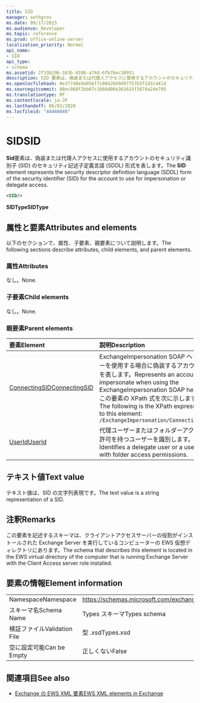 ```yaml
---
title: SID
manager: sethgros
ms.date: 09/17/2015
ms.audience: Developer
ms.topic: reference
ms.prod: office-online-server
localization_priority: Normal
api_name:
- SID
api_type:
- schema
ms.assetid: 2f33b29b-163b-4106-a74d-6fb76ec38951
description: SID 要素は、偽装または代理人アクセスに使用するアカウントのセキュリティ識別子 (SID) のセキュリティ記述子定義言語 (SDDL) 形式を表します。
ms.openlocfilehash: 0e3f740e9a056f7c0042049d97757b5f2d3c441d
ms.sourcegitcommit: 88ec988f2bb67c1866d06b361615f3674a24e795
ms.translationtype: MT
ms.contentlocale: ja-JP
ms.lasthandoff: 06/03/2020
ms.locfileid: "44468048"
---
```

# <a name="sid"></a><span data-ttu-id="bb5c1-103">SID</span><span class="sxs-lookup"><span data-stu-id="bb5c1-103">SID</span></span>

<span data-ttu-id="bb5c1-104">**Sid**要素は、偽装または代理人アクセスに使用するアカウントのセキュリティ識別子 (SID) のセキュリティ記述子定義言語 (SDDL) 形式を表します。</span><span class="sxs-lookup"><span data-stu-id="bb5c1-104">The **SID** element represents the security descriptor definition language (SDDL) form of the security identifier (SID) for the account to use for impersonation or delegate access.</span></span> 
  
```xml
<SID/>
```

 <span data-ttu-id="bb5c1-105">**SIDType**</span><span class="sxs-lookup"><span data-stu-id="bb5c1-105">**SIDType**</span></span>
## <a name="attributes-and-elements"></a><span data-ttu-id="bb5c1-106">属性と要素</span><span class="sxs-lookup"><span data-stu-id="bb5c1-106">Attributes and elements</span></span>

<span data-ttu-id="bb5c1-107">以下のセクションで、属性、子要素、親要素について説明します。</span><span class="sxs-lookup"><span data-stu-id="bb5c1-107">The following sections describe attributes, child elements, and parent elements.</span></span>
  
### <a name="attributes"></a><span data-ttu-id="bb5c1-108">属性</span><span class="sxs-lookup"><span data-stu-id="bb5c1-108">Attributes</span></span>

<span data-ttu-id="bb5c1-109">なし。</span><span class="sxs-lookup"><span data-stu-id="bb5c1-109">None.</span></span>
  
### <a name="child-elements"></a><span data-ttu-id="bb5c1-110">子要素</span><span class="sxs-lookup"><span data-stu-id="bb5c1-110">Child elements</span></span>

<span data-ttu-id="bb5c1-111">なし。</span><span class="sxs-lookup"><span data-stu-id="bb5c1-111">None.</span></span>
  
### <a name="parent-elements"></a><span data-ttu-id="bb5c1-112">親要素</span><span class="sxs-lookup"><span data-stu-id="bb5c1-112">Parent elements</span></span>

|<span data-ttu-id="bb5c1-113">**要素**</span><span class="sxs-lookup"><span data-stu-id="bb5c1-113">**Element**</span></span>|<span data-ttu-id="bb5c1-114">**説明**</span><span class="sxs-lookup"><span data-stu-id="bb5c1-114">**Description**</span></span>|
|:-----|:-----|
|[<span data-ttu-id="bb5c1-115">ConnectingSID</span><span class="sxs-lookup"><span data-stu-id="bb5c1-115">ConnectingSID</span></span>](connectingsid.md) <br/> |<span data-ttu-id="bb5c1-116">ExchangeImpersonation SOAP ヘッダーを使用する場合に偽装するアカウントを表します。</span><span class="sxs-lookup"><span data-stu-id="bb5c1-116">Represents an account to impersonate when using the ExchangeImpersonation SOAP header.</span></span>  <br/> <span data-ttu-id="bb5c1-117">この要素の XPath 式を次に示します。</span><span class="sxs-lookup"><span data-stu-id="bb5c1-117">The following is the XPath expression to this element:</span></span>  <br/>  `/ExchangeImpersonation/ConnectingSID` <br/> |
|[<span data-ttu-id="bb5c1-118">UserId</span><span class="sxs-lookup"><span data-stu-id="bb5c1-118">UserId</span></span>](userid.md) <br/> |<span data-ttu-id="bb5c1-119">代理ユーザーまたはフォルダーアクセス許可を持つユーザーを識別します。</span><span class="sxs-lookup"><span data-stu-id="bb5c1-119">Identifies a delegate user or a user with folder access permissions.</span></span>  <br/> |
   
## <a name="text-value"></a><span data-ttu-id="bb5c1-120">テキスト値</span><span class="sxs-lookup"><span data-stu-id="bb5c1-120">Text value</span></span>

<span data-ttu-id="bb5c1-121">テキスト値は、SID の文字列表現です。</span><span class="sxs-lookup"><span data-stu-id="bb5c1-121">The text value is a string representation of a SID.</span></span>
  
## <a name="remarks"></a><span data-ttu-id="bb5c1-122">注釈</span><span class="sxs-lookup"><span data-stu-id="bb5c1-122">Remarks</span></span>

<span data-ttu-id="bb5c1-123">この要素を記述するスキーマは、クライアントアクセスサーバーの役割がインストールされた Exchange Server を実行しているコンピューターの EWS 仮想ディレクトリにあります。</span><span class="sxs-lookup"><span data-stu-id="bb5c1-123">The schema that describes this element is located in the EWS virtual directory of the computer that is running Exchange Server with the Client Access server role installed.</span></span>
  
## <a name="element-information"></a><span data-ttu-id="bb5c1-124">要素の情報</span><span class="sxs-lookup"><span data-stu-id="bb5c1-124">Element information</span></span>

|||
|:-----|:-----|
|<span data-ttu-id="bb5c1-125">Namespace</span><span class="sxs-lookup"><span data-stu-id="bb5c1-125">Namespace</span></span>  <br/> |https://schemas.microsoft.com/exchange/services/2006/types  <br/> |
|<span data-ttu-id="bb5c1-126">スキーマ名</span><span class="sxs-lookup"><span data-stu-id="bb5c1-126">Schema Name</span></span>  <br/> |<span data-ttu-id="bb5c1-127">Types スキーマ</span><span class="sxs-lookup"><span data-stu-id="bb5c1-127">Types schema</span></span>  <br/> |
|<span data-ttu-id="bb5c1-128">検証ファイル</span><span class="sxs-lookup"><span data-stu-id="bb5c1-128">Validation File</span></span>  <br/> |<span data-ttu-id="bb5c1-129">型 .xsd</span><span class="sxs-lookup"><span data-stu-id="bb5c1-129">Types.xsd</span></span>  <br/> |
|<span data-ttu-id="bb5c1-130">空に設定可能</span><span class="sxs-lookup"><span data-stu-id="bb5c1-130">Can be Empty</span></span>  <br/> |<span data-ttu-id="bb5c1-131">正しくない</span><span class="sxs-lookup"><span data-stu-id="bb5c1-131">False</span></span>  <br/> |
   
## <a name="see-also"></a><span data-ttu-id="bb5c1-132">関連項目</span><span class="sxs-lookup"><span data-stu-id="bb5c1-132">See also</span></span>



- [<span data-ttu-id="bb5c1-133">Exchange の EWS XML 要素</span><span class="sxs-lookup"><span data-stu-id="bb5c1-133">EWS XML elements in Exchange</span></span>](ews-xml-elements-in-exchange.md)

